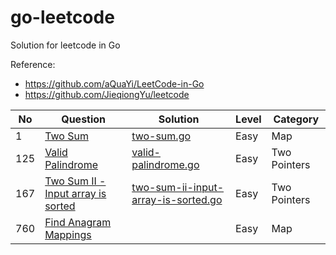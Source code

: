 # go-leetcode

Solution for leetcode in Go 

Reference:
* https://github.com/aQuaYi/LeetCode-in-Go
* https://github.com/JieqiongYu/leetcode

|No|Question|Solution|Level|Category|
|-|-|-|-|-|
|1|[Two Sum](https://leetcode.com/problems/two-sum/)|[two-sum.go](https://github.com/mer-study-go/go-leetcode/blob/master/Maps/TwoSum/two-sum.go)|Easy|Map|
|125|[Valid Palindrome](https://leetcode.com/problems/valid-palindrome/)|[valid-palindrome.go](https://github.com/mer-study-go/go-leetcode/blob/master/Two%20Pointers/valid-palindrome/valid-palindrome.go)|Easy|Two Pointers|
|167|[Two Sum II - Input array is sorted](https://leetcode.com/problems/two-sum-ii-input-array-is-sorted/)|[two-sum-ii-input-array-is-sorted.go](https://github.com/mer-study-go/go-leetcode/blob/master/Two%20Pointers/two-sum-ii/two-sum-ii-input-array-is-sorted.go)|Easy|Two Pointers|
|760|[Find Anagram Mappings](https://leetcode.com/problems/find-anagram-mappings/)||Easy|Map|